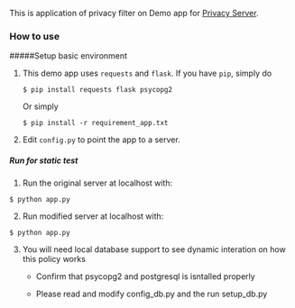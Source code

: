 This is application of privacy filter on Demo app for [Privacy Server](https://github.com/JohnsonChern/Privacy_Server).

### How to use

#####Setup basic environment
1. This demo app uses `requests` and `flask`. If you have `pip`, simply do
   ```
   $ pip install requests flask psycopg2

   ```
   Or simply
   ```
   $ pip install -r requirement_app.txt

   ```

2. Edit `config.py` to point the app to a server.

##### Run for static test
1. Run the original server at localhost with:
```
$ python app.py
```

2. Run modified server at localhost with:
```
$ python app.py
```

3. You will need local database support to see dynamic interation on how this policy works

   * Confirm that psycopg2 and postgresql is isntalled properly
   
   * Please read and modify config_db.py and the run setup_db.py
